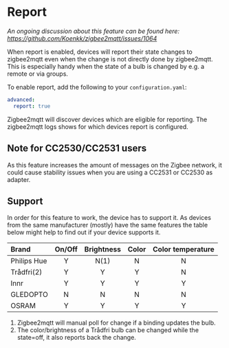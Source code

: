 ---
---
# Report
*An ongoing discussion about this feature can be found here: https://github.com/Koenkk/zigbee2mqtt/issues/1064*

When report is enabled, devices will report their state changes to zigbee2mqtt even when the change is not directly done by zigbee2mqtt. This is especially handy when the state of a bulb is changed by e.g. a remote or via groups.

To enable report, add the following to your `configuration.yaml`:

```yaml
advanced:
  report: true
```

Zigbee2mqtt will discover devices which are eligible for reporting. The zigbee2mqtt logs shows for which devices report is configured.

## Note for CC2530/CC2531 users
As this feature increases the amount of messages on the Zigbee network, it could cause stability issues when you are using a CC2531 or CC2530 as adapter.

## Support
In order for this feature to work, the device has to support it. As devices from the same manufacturer (mostly) have the same features the table below might help to find out if your device supports it.

| Brand           | On/Off    | Brightness | Color | Color temperature |
| :---            | :---:     | :---:      | :---: | :---:             |
| Philips Hue     | Y         | N(1)       | N     | N                 |
| Trådfri(2)      | Y         | Y          | Y     | N                 |
| Innr            | Y         | Y          | Y     | Y                 |
| GLEDOPTO        | N         | N          | N     | N                 |
| OSRAM           | Y         | Y          | Y     | Y                 | 

1. Zigbee2mqtt will manual poll for change if a binding updates the bulb.
2. The color/brightness of a Trådfri bulb can be changed while the state=off, it also reports back the change.
